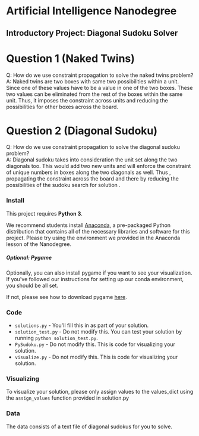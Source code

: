 # Artificial Intelligence Nanodegree
## Introductory Project: Diagonal Sudoku Solver

# Question 1 (Naked Twins)
Q: How do we use constraint propagation to solve the naked twins problem?  
A: Naked twins are two boxes with same two possibilities within a unit. Since one of these values have to be a value in one of the two boxes.
These two values can be eliminated from the rest of the boxes within the same unit.
Thus, it imposes the constraint across units and reducing the possibilities for other boxes across the board.


# Question 2 (Diagonal Sudoku)
Q: How do we use constraint propagation to solve the diagonal sudoku problem?  
A: Diagonal sudoku takes into consideration the unit set along the two diagonals too. 
This would add  two new units and will enforce the constraint of unique numbers in boxes along the two diagonals as well.
Thus , propagating the constraint across the board and there by reducing the possibilities of the sudoku search for solution .

### Install

This project requires **Python 3**.

We recommend students install [Anaconda](https://www.continuum.io/downloads), a pre-packaged Python distribution that contains all of the necessary libraries and software for this project. 
Please try using the environment we provided in the Anaconda lesson of the Nanodegree.

##### Optional: Pygame

Optionally, you can also install pygame if you want to see your visualization. If you've followed our instructions for setting up our conda environment, you should be all set.

If not, please see how to download pygame [here](http://www.pygame.org/download.shtml).

### Code

* `solutions.py` - You'll fill this in as part of your solution.
* `solution_test.py` - Do not modify this. You can test your solution by running `python solution_test.py`.
* `PySudoku.py` - Do not modify this. This is code for visualizing your solution.
* `visualize.py` - Do not modify this. This is code for visualizing your solution.

### Visualizing

To visualize your solution, please only assign values to the values_dict using the ```assign_values``` function provided in solution.py

### Data

The data consists of a text file of diagonal sudokus for you to solve.